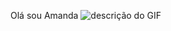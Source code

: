 Olá sou Amanda
![descrição do GIF](https://github.com/user-attachments/assets/2638bc8d-8152-4b93-94ba-6c8ccc93baf7)

